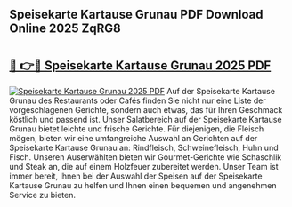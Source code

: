 ## Speisekarte Kartause Grunau PDF Download Online 2025 ZqRG8

# <h2><a href="http://gc8m6l.nevu.top/?p=Speisekarte+Kartause+Grunau">🔗 👉🔴 Speisekarte Kartause Grunau 2025 PDF</a></h2>

[![Speisekarte Kartause Grunau 2025 PDF](https://i.imgur.com/dBaPXMq.png)](http://gc8m6l.nevu.top/?p=Speisekarte+Kartause+Grunau)
Auf der Speisekarte Kartause Grunau des Restaurants oder Cafés finden Sie nicht nur eine Liste der vorgeschlagenen Gerichte, sondern auch etwas, das für Ihren Geschmack köstlich und passend ist. Unser Salatbereich auf der Speisekarte Kartause Grunau bietet leichte und frische Gerichte. Für diejenigen, die Fleisch mögen, bieten wir eine umfangreiche Auswahl an Gerichten auf der Speisekarte Kartause Grunau an: Rindfleisch, Schweinefleisch, Huhn und Fisch. Unseren Auserwählten bieten wir Gourmet-Gerichte wie Schaschlik und Steak an, die auf einem Holzfeuer zubereitet werden. Unser Team ist immer bereit, Ihnen bei der Auswahl der Speisen auf der Speisekarte Kartause Grunau zu helfen und Ihnen einen bequemen und angenehmen Service zu bieten.
